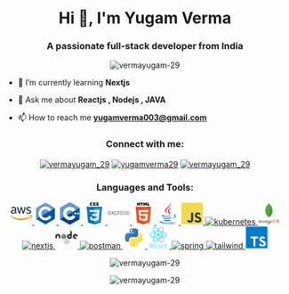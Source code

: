 <h1 align="center">Hi 👋, I'm Yugam Verma</h1>
<h3 align="center">A passionate full-stack developer from India</h3>

<p align="center"> <img src="https://komarev.com/ghpvc/?username=vermayugam-29&label=Profile%20views&color=0e75b6&style=flat" alt="vermayugam-29" /> </p>

- 🌱 I’m currently learning **Nextjs**

- 💬 Ask me about **Reactjs , Nodejs , JAVA**

- 📫 How to reach me **yugamverma003@gmail.com**

<h3 align="center">Connect with me:</h3>
<p align="center">
  <a href="https://twitter.com/yugam_verma" target="blank"><img class="icon-container" align="center" src="https://raw.githubusercontent.com/rahuldkjain/github-profile-readme-generator/master/src/images/icons/Social/twitter.svg" alt="vermayugam_29" height="30" width="40" /></a>
  <a href="https://linkedin.com/in/yugamverma29" target="blank"><img class="icon-container" align="center" src="https://raw.githubusercontent.com/rahuldkjain/github-profile-readme-generator/master/src/images/icons/Social/linked-in-alt.svg" alt="yugamverma29" height="30" width="40" /></a>
  <a href="https://www.leetcode.com/vermayugam_29" target="blank"><img class="icon-container" align="center" src="https://raw.githubusercontent.com/rahuldkjain/github-profile-readme-generator/master/src/images/icons/Social/leet-code.svg" alt="vermayugam_29" height="30" width="40" /></a>
</p>

<h3 align="center">Languages and Tools:</h3>
<p align="center">
  <a href="https://aws.amazon.com" target="_blank" rel="noreferrer">
    <img class="icon-container" src="https://raw.githubusercontent.com/devicons/devicon/master/icons/amazonwebservices/amazonwebservices-original-wordmark.svg" alt="aws" width="40" height="40"/>
  </a>
  <a href="https://www.cprogramming.com/" target="_blank" rel="noreferrer">
    <img class="icon-container" src="https://raw.githubusercontent.com/devicons/devicon/master/icons/c/c-original.svg" alt="c" width="40" height="40"/>
  </a>
  <a href="https://www.w3schools.com/cpp/" target="_blank" rel="noreferrer">
    <img class="icon-container" src="https://raw.githubusercontent.com/devicons/devicon/master/icons/cplusplus/cplusplus-original.svg" alt="cplusplus" width="40" height="40"/>
  </a>
  <a href="https://www.w3schools.com/css/" target="_blank" rel="noreferrer">
    <img class="icon-container" src="https://raw.githubusercontent.com/devicons/devicon/master/icons/css3/css3-original-wordmark.svg" alt="css3" width="40" height="40"/>
  </a>
  <a href="https://expressjs.com" target="_blank" rel="noreferrer">
    <img class="icon-container" src="https://raw.githubusercontent.com/devicons/devicon/master/icons/express/express-original-wordmark.svg" alt="express" width="40" height="40"/>
  </a>
  <a href="https://www.w3.org/html/" target="_blank" rel="noreferrer">
    <img class="icon-container" src="https://raw.githubusercontent.com/devicons/devicon/master/icons/html5/html5-original-wordmark.svg" alt="html5" width="40" height="40"/>
  </a>
  <a href="https://www.java.com" target="_blank" rel="noreferrer">
    <img class="icon-container" src="https://raw.githubusercontent.com/devicons/devicon/master/icons/java/java-original.svg" alt="java" width="40" height="40"/>
  </a>
  <a href="https://developer.mozilla.org/en-US/docs/Web/JavaScript" target="_blank" rel="noreferrer">
    <img class="icon-container" src="https://raw.githubusercontent.com/devicons/devicon/master/icons/javascript/javascript-original.svg" alt="javascript" width="40" height="40"/>
  </a>
  <a href="https://kubernetes.io" target="_blank" rel="noreferrer">
    <img class="icon-container" src="https://www.vectorlogo.zone/logos/kubernetes/kubernetes-icon.svg" alt="kubernetes" width="40" height="40"/>
  </a>
  <a href="https://www.mongodb.com/" target="_blank" rel="noreferrer">
    <img class="icon-container" src="https://raw.githubusercontent.com/devicons/devicon/master/icons/mongodb/mongodb-original-wordmark.svg" alt="mongodb" width="40" height="40"/>
  </a>
  <a href="https://nextjs.org/" target="_blank" rel="noreferrer">
    <img class="icon-container" src="https://cdn.worldvectorlogo.com/logos/nextjs-2.svg" alt="nextjs" width="40" height="40"/>
  </a>
  <a href="https://nodejs.org" target="_blank" rel="noreferrer">
    <img class="icon-container" src="https://raw.githubusercontent.com/devicons/devicon/master/icons/nodejs/nodejs-original-wordmark.svg" alt="nodejs" width="40" height="40"/>
  </a>
  <a href="https://postman.com" target="_blank" rel="noreferrer">
    <img class="icon-container" src="https://www.vectorlogo.zone/logos/getpostman/getpostman-icon.svg" alt="postman" width="40" height="40"/>
  </a>
  <a href="https://www.python.org" target="_blank" rel="noreferrer">
    <img class="icon-container" src="https://raw.githubusercontent.com/devicons/devicon/master/icons/python/python-original.svg" alt="python" width="40" height="40"/>
  </a>
  <a href="https://reactjs.org/" target="_blank" rel="noreferrer">
    <img class="icon-container" src="https://raw.githubusercontent.com/devicons/devicon/master/icons/react/react-original-wordmark.svg" alt="react" width="40" height="40"/>
  </a>
  <a href="https://spring.io/" target="_blank" rel="noreferrer">
    <img class="icon-container" src="https://www.vectorlogo.zone/logos/springio/springio-icon.svg" alt="spring" width="40" height="40"/>
  </a>
  <a href="https://tailwindcss.com/" target="_blank" rel="noreferrer">
    <img class="icon-container" src="https://www.vectorlogo.zone/logos/tailwindcss/tailwindcss-icon.svg" alt="tailwind" width="40" height="40"/>
  </a>
  <a href="https://www.typescriptlang.org/" target="_blank" rel="noreferrer">
    <img class="icon-container" src="https://raw.githubusercontent.com/devicons/devicon/master/icons/typescript/typescript-original.svg" alt="typescript" width="40" height="40"/>
  </a>
</p>

<p align="center">
  <img class="icon-container" src="https://github-readme-stats.vercel.app/api/top-langs?username=vermayugam-29&show_icons=true&locale=en&layout=compact" alt="vermayugam-29" />
</p>

<p align="center">
  <img class="icon-container" src="https://github-readme-streak-stats.herokuapp.com/?user=vermayugam-29&" alt="vermayugam-29" />
</p>
